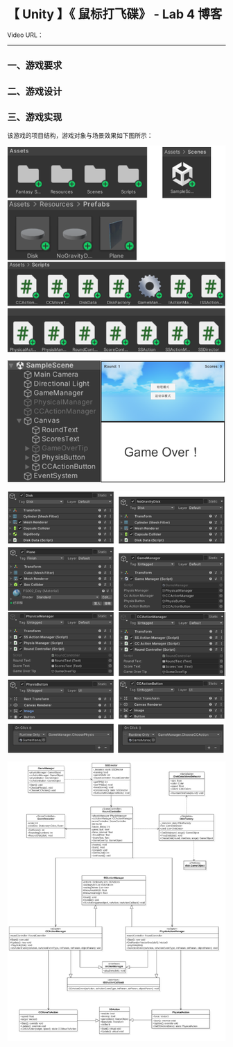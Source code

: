 # 【 Unity 】《 鼠标打飞碟》 - Lab 4 博客 

Video URL：

---

## 一、游戏要求 

## 二、游戏设计 

## 三、游戏实现

该游戏的项目结构，游戏对象与场景效果如下图所示： 

![Image](./word/media/image1.png)

![Image](./word/media/image2.png)

![Image](./word/media/image3.png)

![Image](./word/media/Main.png)
